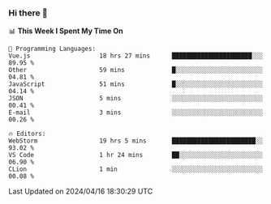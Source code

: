 ### Hi there 👋

<!--
**asdf12303116/asdf12303116** is a ✨ _special_ ✨ repository because its `README.md` (this file) appears on your GitHub profile.

Here are some ideas to get you started:

- 🔭 I’m currently working on ...
- 🌱 I’m currently learning ...
- 👯 I’m looking to collaborate on ...
- 🤔 I’m looking for help with ...
- 💬 Ask me about ...
- 📫 How to reach me: ...
- 😄 Pronouns: ...
- ⚡ Fun fact: ...
-->

<!--START_SECTION:waka-->
📊 **This Week I Spent My Time On** 

```text
💬 Programming Languages: 
Vue.js                   18 hrs 27 mins      ██████████████████████░░░   89.95 % 
Other                    59 mins             █░░░░░░░░░░░░░░░░░░░░░░░░   04.81 % 
JavaScript               51 mins             █░░░░░░░░░░░░░░░░░░░░░░░░   04.14 % 
JSON                     5 mins              ░░░░░░░░░░░░░░░░░░░░░░░░░   00.41 % 
E-mail                   3 mins              ░░░░░░░░░░░░░░░░░░░░░░░░░   00.26 % 

🔥 Editors: 
WebStorm                 19 hrs 5 mins       ███████████████████████░░   93.02 % 
VS Code                  1 hr 24 mins        ██░░░░░░░░░░░░░░░░░░░░░░░   06.90 % 
CLion                    1 min               ░░░░░░░░░░░░░░░░░░░░░░░░░   00.08 % 
```


 Last Updated on 2024/04/16 18:30:29 UTC
<!--END_SECTION:waka-->

